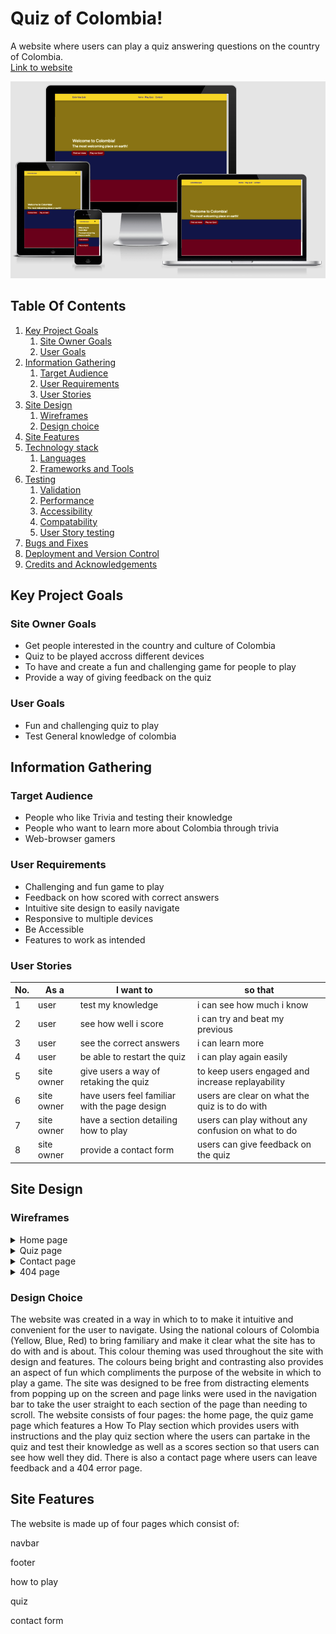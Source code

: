 # Quiz of Colombia!
A website where users can play a quiz answering questions on the country of Colombia.\
[Link to website](https://hardingrichard.github.io/ci-ms2-quiz)

![Responsive Mockup Design](documents/mockup.png)

## Table Of Contents

1. [Key Project Goals](#key-project-goals)
    1. [Site Owner Goals](#site-owner-goals)
    2. [User Goals](#user-goals)
2. [Information Gathering](#information-gathering)
    1. [Target Audience](#target-audience)
    2. [User Requirements](#user-requirements)
    3. [User Stories](#user-stories)
3. [Site Design](#site-design)
    1. [Wireframes](#wireframes)
    2. [Design choice](#design-choice)
4. [Site Features](#linkhere)
5. [Technology stack](#linkhere)
    1. [Languages](#linkhere)
    2. [Frameworks and Tools](#linkhere)
6. [Testing](#linkhere)
    1. [Validation](#linkhere)
    2. [Performance](#linkhere)
    3. [Accessibility](#linkhere)
    4. [Compatability](#linkhere)
    5. [User Story testing](#linkhere)
7. [Bugs and Fixes](#linkhere)
9. [Deployment and Version Control](#linkhere)
10. [Credits and Acknowledgements](#linkhere)


## Key Project Goals

### Site Owner Goals
* Get people interested in the country and culture of Colombia
* Quiz to be played accross different devices
* To have and create a fun and challenging game for people to play
* Provide a way of giving feedback on the quiz

### User Goals
* Fun and challenging quiz to play
* Test General knowledge of colombia

## Information Gathering

### Target Audience
* People who like Trivia and testing their knowledge
* People who want to learn more about Colombia through trivia
* Web-browser gamers

### User Requirements
* Challenging and fun game to play
* Feedback on how scored with correct answers
* Intuitive site design to easily navigate
* Responsive to multiple devices
* Be Accessible
* Features to work as intended

### User Stories
No. | As a | I want to | so that
----|------|-----------|--------
1 | user | test my knowledge | i can see how much i know
2 | user | see how well i score | i can try and beat my previous
3 | user | see the correct answers | i can learn more 
4 | user | be able to restart the quiz | i can play again easily
5 | site owner | give users a way of retaking the quiz | to keep users engaged and increase replayability
6 | site owner | have users feel familiar with the page design | users are clear on what the quiz is to do with
7 | site owner | have a section detailing how to play | users can play without any confusion on what to do
8 | site owner | provide a contact form | users can give feedback on the quiz

## Site Design

### Wireframes
<details>
<summary>Home page</summary>
<img src="documents/wireframes/wireframes-home.png" alt="Home page image">
</details>

<details>
<summary>Quiz page</summary>
<img src="documents/wireframes/wireframes-quiz.png" alt="Quiz page image">
</details>

<details>
<summary>Contact page</summary>
<img src="documents/wireframes/wireframes-contact.png" alt="Contact page image">
</details>

<details>
<summary>404 page</summary>
<img src="documents/wireframes/wireframes-404.png" alt="404 page image">
</details>

### Design Choice
The website was created in a way in which to to make it intuitive and convenient for the user to navigate.
Using the national colours of Colombia (Yellow, Blue, Red) to bring familiary and make it clear what the site
has to do with and is about. This colour theming was used throughout the site with design and features. 
The colours being bright and contrasting also provides an aspect of fun which compliments the purpose of the 
website in which to play a game. The site was designed to be free from distracting elements from popping up on 
the screen and page links were used in the navigation bar to take the user straight to each section of the
page than needing to scroll. The website consists of four pages: the home page, the quiz game page which 
features a How To Play section which provides users with instructions and the play quiz section where the users
can partake in the quiz and test their knowledge as well as a scores section so that users can see how well they did.
There is also a contact page where users can leave feedback and a 404 error page.

## Site Features
The website is made up of four pages which consist of:

navbar

footer

how to play

quiz

contact form